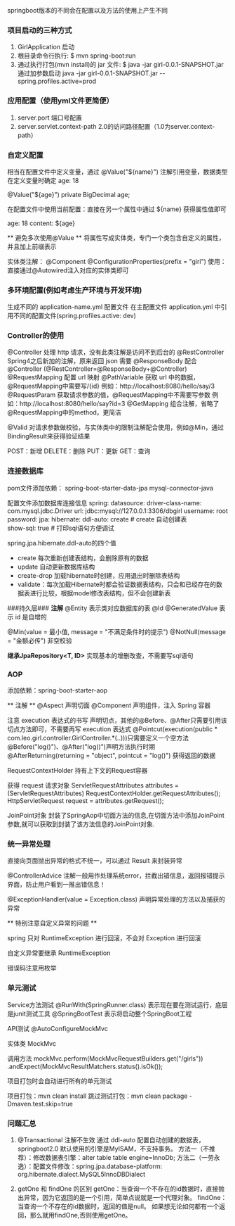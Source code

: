 springboot版本的不同会在配置以及方法的使用上产生不同

### 项目启动的三种方式 ###
1. GirlApplication 启动
2. 根目录命令行执行: $ mvn spring-boot:run
3. 通过执行打包(mvn install)的 jar 文件: $ java -jar girl-0.0.1-SNAPSHOT.jar
通过加参数启动 java -jar girl-0.0.1-SNAPSHOT.jar --spring.profiles.active=prod

### 应用配置（使用yml文件更简便） ###
1. server.port 端口号配置
2. server.servlet.context-path 2.0的访问路径配置（1.0为server.context-path）

### 自定义配置 ###

相当在配置文件中定义变量，通过 @Value("${name}") 注解引用变量，数据类型在定义变量时确定
age: 18

@Value("${age}")
private BigDecimal age;

在配置文件中使用当前配置：直接在另一个属性中通过 ${name} 获得属性值即可

age: 18
content: ${age}

** 避免多次使用@Value **
将属性写成实体类，专门一个类包含自定义的属性，并且加上前缀表示

实体类注解：
@Component
@ConfigurationProperties(prefix = "girl")
使用：直接通过@Autowired注入对应的实体类即可

### 多环境配置(例如考虑生产环境与开发环境) ###
生成不同的 application-name.yml 配置文件
在主配置文件 application.yml 中引用不同的配置文件(spring.profiles.active: dev)

### Controller的使用 ###
@Controller 处理 http 请求，没有此类注解是访问不到后台的
@RestController Spring4之后新加的注解，原来返回 json 需要 @ResponseBody 配合 @Controller (@RestController=@ResponseBody+@Controller)
@RequestMapping 配置 url 映射
@PathVariable 获取 url 中的数据，@RequestMapping中需要写/{id} 例如：http://localhost:8080/hello/say/3
@RequestParam 获取请求参数的值，@RequestMapping中不需要写参数 例如：http://localhost:8080/hello/say?id=3
@GetMapping 组合注解，省略了@RequestMapping中的method，更简洁

@Valid 对请求参数做校验，与实体类中的限制注解配合使用，例如@Min，通过BindingResult来获得验证结果

POST：新增
DELETE：删除
PUT：更新
GET：查询


### 连接数据库 ###
pom文件添加依赖：
spring-boot-starter-data-jpa
mysql-connector-java

配置文件添加数据库连接信息
spring:
  datasource:
    driver-class-name: com.mysql.jdbc.Driver
    url: jdbc:mysql://127.0.0.1:3306/dbgirl
    username: root
    password:
  jpa:
    hibernate:
      ddl-auto: create  # create 自动创建表  
    show-sql: true  # 打印sql语句方便调试

spring.jpa.hibernate.ddl-auto的四个值
- create 每次重新创建表结构，会删除原有的数据
- update 自动更新数据库结构
- create-drop 加载hibernate时创建，应用退出时删除表结构
- validate：每次加载Hibernate时都会验证数据表结构，只会和已经存在的数据表进行比较，根据model修改表结构，但不会创建新表

###持久层###
**注解**
@Entity 表示类对应数据库的表
@Id
@GeneratedValue 表示 id 是自增的

@Min(value = 最小值, message = "不满足条件时的提示")
@NotNull(message = "金额必传") 非空校验

**继承JpaRepository<T, ID>**
实现基本的增删改查，不需要写sql语句

### AOP ###
添加依赖：spring-boot-starter-aop

** 注解 **
@Aspect 声明切面
@Component  声明组件，注入 Spring 容器

注意 execution 表达式的书写
声明切点，其他的@Before、@After只需要引用该切点方法即可，不需要再写 execution 表达式
@Pointcut(execution(public * com.leo.girl.controller.GirlController.*(..)))只需要定义一个空方法
@Before("log()")、@After("log()")声明方法执行时期
@AfterReturning(returning = "object", pointcut = "log()") 获得返回的数据


RequestContextHolder
持有上下文的Request容器

获得 request 请求对象
ServletRequestAttributes attributes = (ServletRequestAttributes) RequestContextHolder.getRequestAttributes();
        HttpServletRequest request = attributes.getRequest();

JoinPoint对象
封装了SpringAop中切面方法的信息,在切面方法中添加JoinPoint参数,就可以获取到封装了该方法信息的JoinPoint对象. 

### 统一异常处理 ###
直接向页面抛出异常的格式不统一，可以通过 Result 来封装异常

@ControllerAdvice 注解一般用作处理系统error，拦截出错信息，返回报错提示界面，防止用户看到一推出错信息！

@ExceptionHandler(value = Exception.class) 声明异常处理的方法以及捕获的异常

** 特别注意自定义异常的问题 **

spring 只对 RuntimeException 进行回滚，不会对 Exception 进行回滚

自定义异常要继承 RuntimeException

错误码注意用枚举

### 单元测试 ###

Service方法测试
@RunWith(SpringRunner.class) 表示现在要在测试运行，底层是junit测试工具
@SpringBootTest 表示将启动整个SpringBoot工程

API测试
@AutoConfigureMockMvc

实体类
MockMvc

调用方法
mockMvc.perform(MockMvcRequestBuilders.get("/girls"))
                .andExpect(MockMvcResultMatchers.status().isOk());

项目打包时会自动进行所有的单元测试

项目打包：mvn clean install
跳过测试打包：mvn clean package -Dmaven.test.skip=true


### 问题汇总 ###
1. @Transactional 注解不生效
通过 ddl-auto 配置自动创建的数据表，springboot2.0 默认使用的引擎是MyISAM，不支持事务。
方法一（不推荐）：修改数据表引擎：alter table table engine=InnoDb;
方法二（一劳永逸）：配置文件修改：spring.jpa.database-platform: org.hibernate.dialect.MySQL5InnoDBDialect

2. getOne 和 findOne 的区别
getOne：当查询一个不存在的id数据时，直接抛出异常，因为它返回的是一个引用，简单点说就是一个代理对象。
findOne：当查询一个不存在的id数据时，返回的值是null。
如果想无论如何都有一个返回，那么就用findOne,否则使用getOne。



